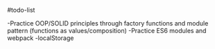 #todo-list

-Practice OOP/SOLID principles through factory functions and module pattern
(functions as values/composition)
-Practice ES6 modules and webpack
-localStorage